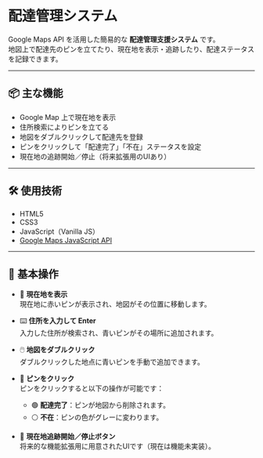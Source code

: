 # 配達管理システム

Google Maps API を活用した簡易的な **配達管理支援システム** です。  
地図上で配達先のピンを立てたり、現在地を表示・追跡したり、配達ステータスを記録できます。

---

## 📦 主な機能

- Google Map 上で現在地を表示
- 住所検索によりピンを立てる
- 地図をダブルクリックして配達先を登録
- ピンをクリックして「配達完了」「不在」ステータスを設定
- 現在地の追跡開始／停止（将来拡張用のUIあり）

---

## 🛠 使用技術

- HTML5
- CSS3
- JavaScript（Vanilla JS）
- [Google Maps JavaScript API](https://developers.google.com/maps/documentation/javascript/overview)

---

## 🧭 基本操作

- 📍 **現在地を表示**  
  現在地に赤いピンが表示され、地図がその位置に移動します。

- ⌨️ **住所を入力して Enter**  
  入力した住所が検索され、青いピンがその場所に追加されます。

- 🖱️ **地図をダブルクリック**  
  ダブルクリックした地点に青いピンを手動で追加できます。

- 📌 **ピンをクリック**  
  ピンをクリックすると以下の操作が可能です：
  - 🟢 **配達完了**：ピンが地図から削除されます。
  - ⚪ **不在**：ピンの色がグレーに変わります。

- 🔴 **現在地追跡開始／停止ボタン**  
  将来的な機能拡張用に用意されたUIです（現在は機能未実装）。
